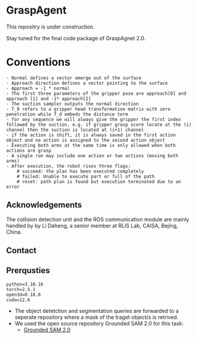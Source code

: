 
# GraspAgent

This repositry is under construction.

Stay tuned for the final code package of GraspAgnet 2.0.


# Conventions
    - Normal defines a vector emerge out of the surface
    - Approach direction defines a vector pointing to the surface
    - Approach = -1 * normal
    - The first three parameters of the gripper pose are approach[0] and approach [1] and -1* approach[2]
    - The suction sampler outputs the normal direction
    - T_0 refers to a gripper head transformation matrix with zero penetration while T_d embeds the distance term
    - for any sequence we will always give the gripper the first index followed by the suction, e.g. if gripper grasp score locate at the (i) channel then the suction is located at (i+1) channel
    - if the action is shift, it is always saved in the first action object and no action is assigned to the second action object
    - Executing both arms at the same time is only allowed when both actions are grasp
    - A single run may include one action or two actions (moving both arms)
    - After execution, the robot rises three flags:
        # succeed: the plan has been executed completely
        # failed: Unable to execute part or full of the path
        # reset: path plan is found but execution terminated due to an error


## Acknowledgements
The collision detection unit and the ROS communication module are mainly handled by by Li Daheng, a senior member at RLIS Lab, CAISA, Bejing, China.

## Contact


## Prerqusties

```
python=3.10.16
torch=2.5.1
open3d=0.18.0
cuda=12.6
```

- The object detetction and segmentation queries are forwarded to a seperate repository where a mask of the traget object/s is retrived.
- We used the open source repository Grounded SAM 2.0 for this task:
    - [Grounded SAM 2.0](https://github.com/IDEA-Research/Grounded-SAM-2)

